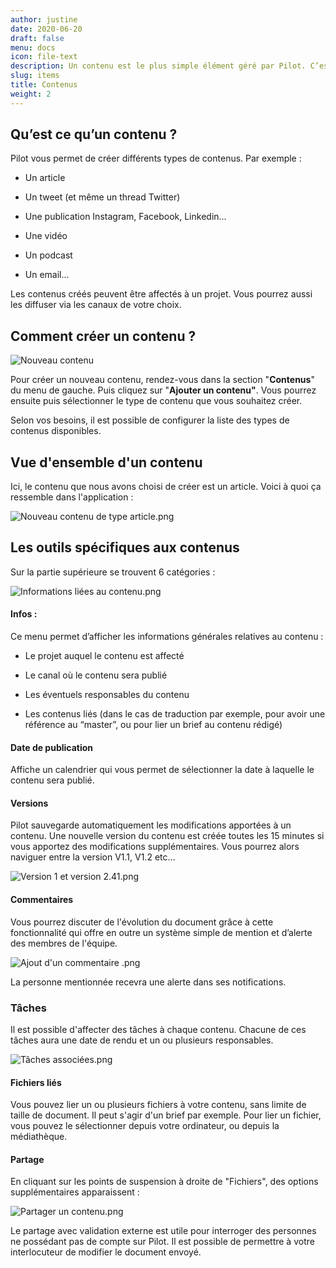 ```yaml
---
author: justine
date: 2020-06-20
draft: false
menu: docs
icon: file-text
description: Un contenu est le plus simple élément géré par Pilot. C’est une unité éditoriale compréhensible hors contexte.
slug: items
title: Contenus
weight: 2
---
```


## Qu’est ce qu’un contenu ?

Pilot vous permet de créer différents types de contenus. Par exemple :

-   Un article

-   Un tweet (et même un thread Twitter)

-   Une publication Instagram, Facebook, Linkedin...

-   Une vidéo

-   Un podcast

-   Un email...

Les contenus créés peuvent être affectés à un projet. Vous pourrez aussi les diffuser via les canaux de votre choix.

## Comment créer un contenu ?

![](https://pilotapp-leader.s3.amazonaws.com/assets/136/34806/136_34806_working.jpg "Nouveau contenu ")

Pour créer un nouveau contenu, rendez-vous dans la section "**Contenus**" du menu de gauche. Puis cliquez sur "**Ajouter un contenu"**. Vous pourrez ensuite puis sélectionner le type de contenu que vous souhaitez créer.

Selon vos besoins, il est possible de configurer la liste des types de contenus disponibles.

## Vue d'ensemble d'un contenu

Ici, le contenu que nous avons choisi de créer est un article. Voici à quoi ça ressemble dans l'application :

![](https://pilotapp-leader.s3.amazonaws.com/assets/136/34809/136_34809_working.jpg "Nouveau contenu de type article.png")

## Les outils spécifiques aux contenus

Sur la partie supérieure se trouvent 6 catégories :

![](https://pilotapp-leader.s3.amazonaws.com/assets/136/34810/136_34810_original.png "Informations liées au contenu.png")

#### Infos :

Ce menu permet d’afficher les informations générales relatives au contenu :

-   Le projet auquel le contenu est affecté

-   Le canal où le contenu sera publié

-   Les éventuels responsables du contenu

-   Les contenus liés (dans le cas de traduction par exemple, pour avoir une référence au “master”, ou pour lier un brief au contenu rédigé)

#### Date de publication

Affiche un calendrier qui vous permet de sélectionner la date à laquelle le contenu sera publié.

#### Versions

Pilot sauvegarde automatiquement les modifications apportées à un contenu. Une nouvelle version du contenu est créée toutes les 15 minutes si vous apportez des modifications supplémentaires. Vous pourrez alors naviguer entre la version V1.1, V1.2 etc...

![](https://pilotapp-leader.s3.amazonaws.com/assets/136/34814/136_34814_working.jpg "Version 1 et version 2.41.png")

#### Commentaires

Vous pourrez discuter de l'évolution du document grâce à cette fonctionnalité qui offre en outre un système simple de mention et d’alerte des membres de l'équipe.

![](https://pilotapp-leader.s3.amazonaws.com/assets/136/34812/136_34812_working.jpg "Ajout d'un commentaire .png")

La personne mentionnée recevra une alerte dans ses notifications.

### Tâches

Il est possible d'affecter des tâches à chaque contenu. Chacune de ces tâches aura une date de rendu et un ou plusieurs responsables.

![](https://pilotapp-leader.s3.amazonaws.com/assets/136/34816/136_34816_working.jpg "Tâches associées.png")

#### Fichiers liés

Vous pouvez lier un ou plusieurs fichiers à votre contenu, sans limite de taille de document. Il peut s'agir d'un brief par exemple. Pour lier un fichier, vous pouvez le sélectionner depuis votre ordinateur, ou depuis la médiathèque.

#### Partage

En cliquant sur les points de suspension à droite de "Fichiers", des options supplémentaires apparaissent :

![](https://pilotapp-leader.s3.amazonaws.com/assets/136/34817/136_34817_original.png "Partager un contenu.png")

Le partage avec validation externe est utile pour interroger des personnes ne possédant pas de compte sur Pilot. Il est possible de permettre à votre interlocuteur de modifier le document envoyé.
